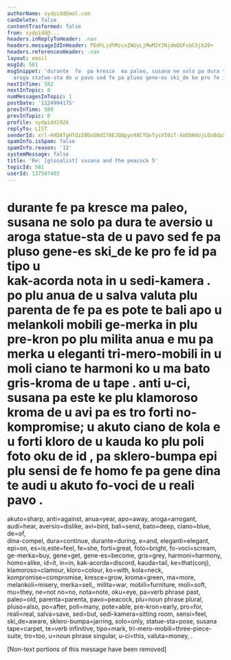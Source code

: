```yaml
---
authorName: sydpidd@aol.com
canDelete: false
contentTrasformed: false
from: sydpidd@...
headers.inReplyToHeader: .nan
headers.messageIdInHeader: PDdhLjdhMzcxZWUyLjMwM2Y2NjdmQGFvbC5jb20+
headers.referencesHeader: .nan
layout: email
msgId: 581
msgSnippet: 'durante  fe  pa kresce  ma paleo, susana ne solo pa dura te aversio u
  aroga statue-sta de u pavo sed fe pa pluso gene-es ski_de ke pro fe id pa tipo u '
nextInTime: 582
nextInTopic: 0
numMessagesInTopic: 1
postDate: '1124994175'
prevInTime: 580
prevInTopic: 0
profile: sydpidd1926
replyTo: LIST
senderId: xrl-HXDATgHTdzI0DuU0dI7AEJQ8pyo98CTQnTysVI0iT-XoDbN4ojLQsBdpXLm6mo8B04D0
spamInfo.isSpam: false
spamInfo.reason: '12'
systemMessage: false
title: 'Re: [glosalist] susana and the peacock 5'
topicId: 581
userId: 137587403
---
```


durante  fe  pa kresce  ma paleo, susana ne solo pa dura te aversio u aroga 
statue-sta de u pavo sed fe pa pluso gene-es ski_de ke pro fe id pa tipo u  
kak-acorda nota in u sedi-kamera .
po plu anua de u salva valuta plu parenta de fe pa es pote te bali apo u 
melankoli mobili ge-merka in plu pre-kron  po plu milita anua e mu pa merka u 
eleganti tri-mero-mobili  in u moli ciano te harmoni ko u ma bato gris-kroma de u 
tape . anti u-ci, susana pa este ke plu klamoroso kroma de u avi pa es  tro 
forti no-kompromise; u akuto  ciano de kola e u   forti kloro de u kauda ko plu 
poli foto oku de id , pa  sklero-bumpa epi plu sensi de fe homo fe pa gene 
dina te audi u akuto fo-voci de u reali pavo .
=
akuto=sharp, anti=against, anua=year, apo=away, aroga=arrogant, audi=hear, 
aversio=dislike, avi=bird, bali=send, bato=deep, ciano=blue, de=of,  
dina-compel, dura=continue, durante=during,  e=and, eleganti=elegant, epi=on, 
es=is,este=feel, fe=she, forti=great,  foto=bright, fo-voci=scream, ge-merka=buy, 
gene=get, gene-es=become, gris=grey, harmoni=harmony, homo=alike, id=it, in=in, 
kak-acorda=discord, kauda=tail, ke=that(conj), klamoroso=clamour, kloro=colour, 
ko=with, kola=neck, kompromise=compromise, kresce=grow,  kroma=green, ma=more, 
melankoli=misery, merka=sell,,  milita=war, mobili=furniture, moli=soft, 
mu=they, ne=not no=no, nota=note, oku=eye, pa=verb phrase past,   paleo=old, 
parenta=parenta, pavo=peacock, plu=noun phrase plural, pluso=also, po=after, 
poli=many, pote=able, pre-kron=early, pro=for, reali=real, salva=save, sed=but, 
sedi-kamera=sitting room, sensi=feel, ski_de=aware, sklero-bumpa=jarring, solo=only, 
statue-sta=pose, susana tape=carpet, te=verb infinitive, tipo=mark, 
tri-mero-mobili=three-piece-suite, tro=too, u=noun phrase singular, u-ci=this, 
valuta=money,                   .
                




[Non-text portions of this message have been removed]


